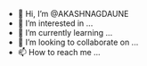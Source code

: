- 👋 Hi, I’m @AKASHNAGDAUNE
- 👀 I’m interested in ...
- 🌱 I’m currently learning ...
- 💞️ I’m looking to collaborate on ...
- 📫 How to reach me ...

<!---
AKASHNAGDAUNE/AKASHNAGDAUNE is a ✨ special ✨ repository because its `README.md` (this file) appears on your GitHub profile.
You can click the Preview link to take a look at your changes.
--->
